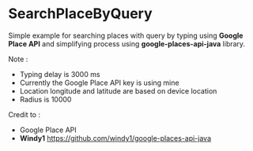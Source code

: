 # SearchPlaceByQuery

Simple example for searching places with query by typing using **Google Place API**
and simplifying process using **google-places-api-java** library.

Note : 
- Typing delay is 3000 ms
- Currently the Google Place API key is using mine
- Location longitude and latitude are based on device location
- Radius is 10000

Credit to :
- Google Place API 
- **Windy1** https://github.com/windy1/google-places-api-java
